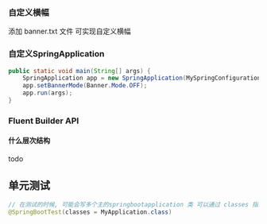 ### 自定义横幅

添加 banner.txt 文件 可实现自定义横幅

### 自定义SpringApplication
```java
public static void main(String[] args) {
    SpringApplication app = new SpringApplication(MySpringConfiguration.class);
    app.setBannerMode(Banner.Mode.OFF);
    app.run(args);
}
```
### Fluent Builder API

#### 什么层次结构
todo

## 单元测试
```java
// 在测试的时候, 可能会写多个主的springbootapplication 类 可以通过 classes 指定 spring boot 的 application
@SpringBootTest(classes = MyApplication.class)
```
